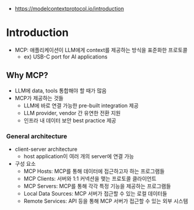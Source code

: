 - https://modelcontextprotocol.io/introduction

# Introduction

- MCP: 애플리케이션이 LLM에게 context를 제공하는 방식을 표준화한 프로토콜
  - ex) USB-C port for AI applications

## Why MCP?
- LLM에 data, tools 통합해야 할 때가 많음
- MCP가 제공하는 것들
  - LLM에 바로 연결 가능한 pre-built integration 제공
  - LLM provider, vendor 간 유연한 전환 지원
  - 인프라 내 데이터 보안 best practice 제공

### General architecture
- client-server architecture
  - host application이 여러 개의 server에 연결 가능
- 구성 요소
  - MCP Hosts: MCP를 통해 데이터에 접근하고자 하는 프로그램들
  - MCP Clients: 서버와 1:1 커넥션을 맺는 프로토콜 클라이언트
  - MCP Servers: MCP를 통해 각각 특정 기능을 제공하는 프로그램들
  - Local Data Sources: MCP 서버가 접근할 수 있는 로컬 데이터들
  - Remote Services: API 등을 통해 MCP 서버가 접근할 수 있는 외부 시스템
